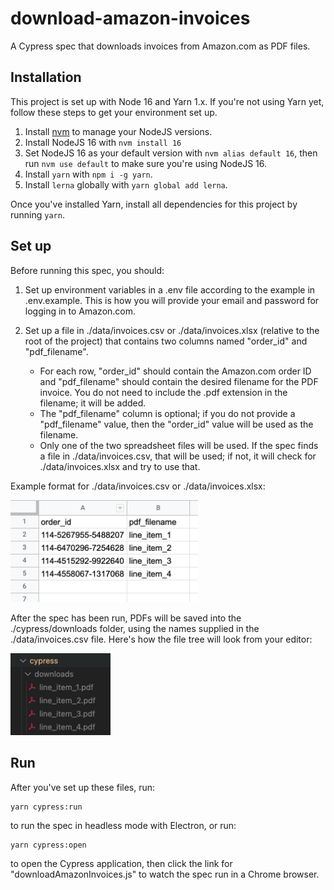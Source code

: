 # download-amazon-invoices

A Cypress spec that downloads invoices from Amazon.com as PDF files.

## Installation

This project is set up with Node 16 and Yarn 1.x. If you're not using Yarn yet, follow these steps to get your environment set up.

1. Install [nvm](https://github.com/nvm-sh/nvm) to manage your NodeJS versions.
2. Install NodeJS 16 with `nvm install 16`
3. Set NodeJS 16 as your default version with `nvm alias default 16`, then run `nvm use default` to make sure you're using NodeJS 16.
4. Install `yarn` with `npm i -g yarn`.
5. Install `lerna` globally with `yarn global add lerna`.

Once you've installed Yarn, install all dependencies for this project by running `yarn`.

## Set up

Before running this spec, you should:

1. Set up environment variables in a .env file according to the example in .env.example. This is how you will provide your email and password for logging in to Amazon.com.
2. Set up a file in ./data/invoices.csv or ./data/invoices.xlsx (relative to the root of the project) that contains two columns named "order_id" and "pdf_filename".

   - For each row, "order_id" should contain the Amazon.com order ID and "pdf_filename" should contain the desired filename for the PDF invoice. You do not need to include the .pdf extension in the filename; it will be added.
   - The "pdf_filename" column is optional; if you do not provide a "pdf_filename" value, then the "order_id" value will be used as the filename.
   - Only one of the two spreadsheet files will be used. If the spec finds a file in ./data/invoices.csv, that will be used; if not, it will check for ./data/invoices.xlsx and try to use that.

Example format for ./data/invoices.csv or ./data/invoices.xlsx:

<img src="./assets/format_for_invoices_csv.png" alt="Example format of ./data/invoices.csv" width="300"/>

After the spec has been run, PDFs will be saved into the ./cypress/downloads folder, using the names supplied in the ./data/invoices.csv file. Here's how the file tree will look from your editor:

<img src="./assets/downloads_after_run.png" alt="Contents of cypress/downloads after run" width="160"/>

## Run

After you've set up these files, run:

```
yarn cypress:run
```

to run the spec in headless mode with Electron, or run:

```
yarn cypress:open
```

to open the Cypress application, then click the link for "downloadAmazonInvoices.js" to watch the spec run in a Chrome browser.
